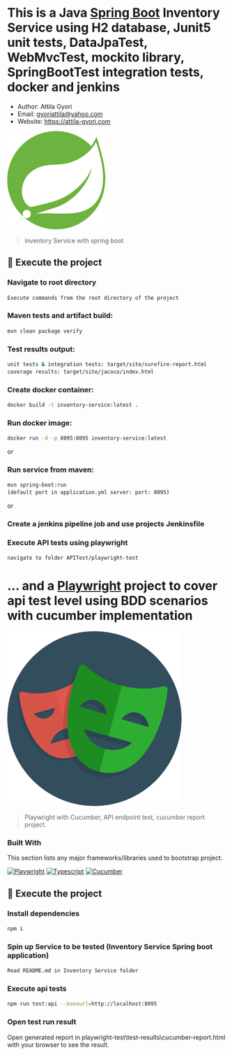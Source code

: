 # This is a Java [Spring Boot](https://spring.io/projects/spring-boot) Inventory Service using H2 database, Junit5 unit tests, DataJpaTest, WebMvcTest, mockito library, SpringBootTest integration tests, docker and jenkins

- Author: Attila Gyori
- Email: gyoriattila@yahoo.com
- Website: https://attila-gyori.com

![Playwright](assets/spring.png)

> Inventory Service with spring boot

## 🚀 Execute the project

### Navigate to root directory

```bash
Execute commands from the root directory of the project
```

### Maven tests and artifact build:

```bash
mvn clean package verify
```

### Test results output:

```bash
unit tests & integration tests: target/site/surefire-report.html
coverage results: target/site/jacoco/index.html
```

### Create docker container:

```bash
docker build -t inventory-service:latest .
```

### Run docker image:

```bash
docker run -d -p 8095:8095 inventory-service:latest
```

or

### Run service from maven:

```bash
mvn spring-boot:run
(default port in application.yml server: port: 8095)
```

or

### Create a jenkins pipeline job and use projects Jenkinsfile

### Execute API tests using playwright

```bash
navigate to folder APITest/playwright-test
```

# ... and a [Playwright](https://playwright.dev/) project to cover api test level using BDD scenarios with cucumber implementation

![Playwright](assets/playwright.png)

> Playwright with Cucumber, API endpoint test, cucumber report project.

### Built With

This section lists any major frameworks/libraries used to bootstrap project.

[![Playwright][Playwright]][Playwright-url]
[![Typescript][Typescript]][Typescript-url]
[![Cucumber][Cucumber]][Cucumber-url]

## 🚀 Execute the project

### Install dependencies

```bash
npm i
```

### Spin up Service to be tested (Inventory Service Spring boot application)

```bash
Read README.md in Inventory Service folder
```

### Execute api tests

```bash
npm run test:api --baseurl=http://localhost:8095
```

### Open test run result

Open generated report in playwright-test\test-results\cucumber-report.html with your browser to see the result.

<!-- MARKDOWN LINKS & IMAGES -->
<!-- https://www.markdownguide.org/basic-syntax/#reference-style-links -->

[Playwright]: https://img.shields.io/static/v1?style=for-the-badge&message=Playwright&color=2EAD33&logo=Playwright&logoColor=FFFFFF&label=
[Playwright-url]: https://playwright.dev/
[Cucumber]: https://img.shields.io/badge/cucumber-8A2BE2
[Cucumber-url]: https://cucumber.io/docs/installation/javascript/
[Typescript]: https://img.shields.io/badge/typescript-%23007ACC.svg?style=for-the-badge&logo=typescript&logoColor=white
[Typescript-url]: https://www.typescriptlang.org/

<!-- MARKDOWN LINKS & IMAGES -->
<!-- https://www.markdownguide.org/basic-syntax/#reference-style-links -->
